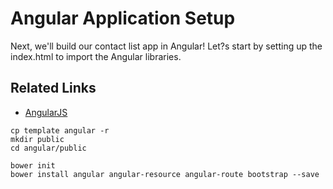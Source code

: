 # Angular Application Setup

Next, we'll build our contact list app in Angular! Let?s start by setting up the index.html to import the Angular libraries.

## Related Links
- [AngularJS](https://angularjs.org/)

```
cp template angular -r
mkdir public
cd angular/public

bower init
bower install angular angular-resource angular-route bootstrap --save
```
